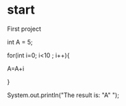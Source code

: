 # start

First project

int A = 5;

for(int i=0; i<10 ; i++){

A=A+i

}

System.out.println("The result is: "A" ");
















